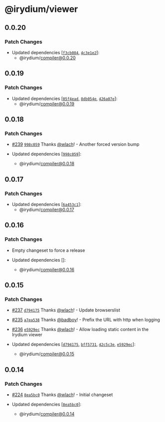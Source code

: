# @irydium/viewer

## 0.0.20

### Patch Changes

- Updated dependencies [[`f3cb084`](https://github.com/irydium/irydium/commit/f3cb0845aa5456f4c6d730410ef9faa5cafdf0ff), [`4c3e1e2`](https://github.com/irydium/irydium/commit/4c3e1e212b17cfbd2a69f75048dc62a2be8e2053)]:
  - @irydium/compiler@0.0.20

## 0.0.19

### Patch Changes

- Updated dependencies [[`05f4ead`](https://github.com/irydium/irydium/commit/05f4ead3a5ae270997aab7d36e08760370c5208d), [`8db054e`](https://github.com/irydium/irydium/commit/8db054e6960c78b946439e9e7664b30fc5670711), [`426a07e`](https://github.com/irydium/irydium/commit/426a07ebd313343f0501101aa16080f8d9a051c5)]:
  - @irydium/compiler@0.0.19

## 0.0.18

### Patch Changes

- [#239](https://github.com/irydium/irydium/pull/239) [`998c059`](https://github.com/irydium/irydium/commit/998c0592150bebc3299a1c9b6c9f642578c9573e) Thanks [@wlach](https://github.com/wlach)! - Another forced version bump

- Updated dependencies [[`998c059`](https://github.com/irydium/irydium/commit/998c0592150bebc3299a1c9b6c9f642578c9573e)]:
  - @irydium/compiler@0.0.18

## 0.0.17

### Patch Changes

- Updated dependencies [[`6a453c1`](https://github.com/irydium/irydium/commit/6a453c18d9a2797c82039d6a6837490d12b6f846)]:
  - @irydium/compiler@0.0.17

## 0.0.16

### Patch Changes

- Empty changeset to force a release

- Updated dependencies []:
  - @irydium/compiler@0.0.16

## 0.0.15

### Patch Changes

- [#237](https://github.com/irydium/irydium/pull/237) [`d794175`](https://github.com/irydium/irydium/commit/d794175e17d2a17df31b5d5ff7e8a397972d58d7) Thanks [@wlach](https://github.com/wlach)! - Update browserslist

* [#235](https://github.com/irydium/irydium/pull/235) [`a7ea538`](https://github.com/irydium/irydium/commit/a7ea538459f3f293ce5f439d69c9b5a7ebc391ea) Thanks [@badboy](https://github.com/badboy)! - Prefix the URL with http when logging

- [#236](https://github.com/irydium/irydium/pull/236) [`e5929ec`](https://github.com/irydium/irydium/commit/e5929ec9565a371f7d80b09c57f34832c1a9ba80) Thanks [@wlach](https://github.com/wlach)! - Allow loading static content in the Irydium viewer

- Updated dependencies [[`d794175`](https://github.com/irydium/irydium/commit/d794175e17d2a17df31b5d5ff7e8a397972d58d7), [`bff5731`](https://github.com/irydium/irydium/commit/bff5731914908a064e1a535ee91bb2018b8db495), [`42c5c3e`](https://github.com/irydium/irydium/commit/42c5c3e18ff1c39d1deeed4aa4a7cc91d96e6424), [`e5929ec`](https://github.com/irydium/irydium/commit/e5929ec9565a371f7d80b09c57f34832c1a9ba80)]:
  - @irydium/compiler@0.0.15

## 0.0.14

### Patch Changes

- [#224](https://github.com/irydium/irydium/pull/224) [`8ea5bc0`](https://github.com/irydium/irydium/commit/8ea5bc0e29b8151aa5aad1514b400a347320d9a3) Thanks [@wlach](https://github.com/wlach)! - Initial changeset

- Updated dependencies [[`8ea5bc0`](https://github.com/irydium/irydium/commit/8ea5bc0e29b8151aa5aad1514b400a347320d9a3)]:
  - @irydium/compiler@0.0.14
